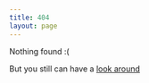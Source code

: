```yaml
---
title: 404
layout: page
---
```


Nothing found :(


But you still can have a [look around](/index.html)
